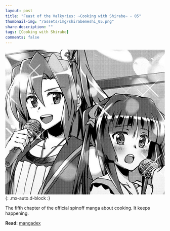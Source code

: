 ```yaml
---
layout: post
title: "Feast of the Valkyries: ~Cooking with Shirabe~ - 05"
thumbnail-img: "/assets/img/shirabemeshi_05.png"
share-description: ""
tags: [Cooking with Shirabe]
comments: false
---
```


![Cooking with Shirabe 05](/assets/img/shirabemeshi_05.png){: .mx-auto.d-block :}

The fifth chapter of the official spinoff manga about cooking. It keeps happening.
<!-- excerpt-end -->

**Read:** [mangadex](https://mangadex.org/chapter/930046eb-a2d2-43cf-adc4-d0a242aa397c) <br>
